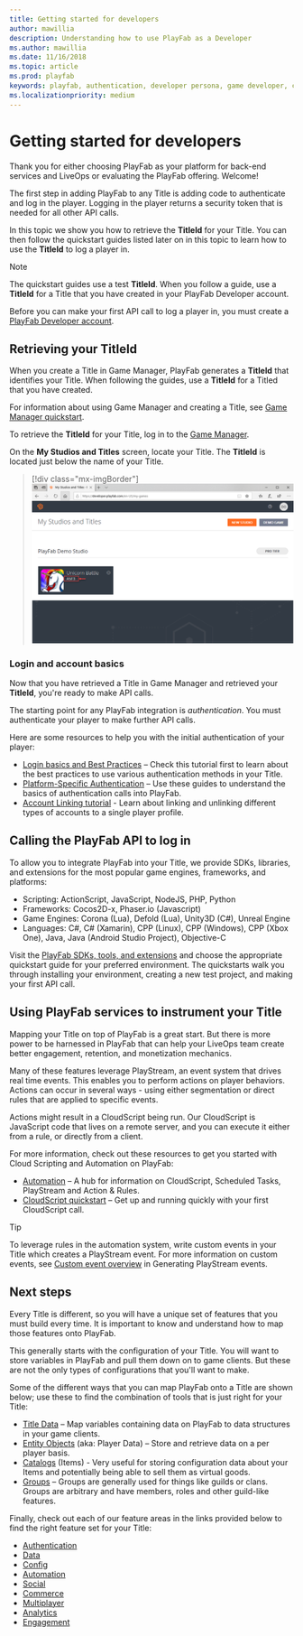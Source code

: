 ```yaml
---
title: Getting started for developers
author: mawillia
description: Understanding how to use PlayFab as a Developer
ms.author: mawillia
ms.date: 11/16/2018
ms.topic: article
ms.prod: playfab
keywords: playfab, authentication, developer persona, game developer, catalogs, entities, groups, automation, liveops, player data, cloudscript, playfab features, mobile login, social login
ms.localizationpriority: medium
---
```


# Getting started for developers

Thank you for either choosing PlayFab as your platform for back-end services and LiveOps or evaluating the PlayFab offering. Welcome!

The first step in adding PlayFab to any Title is adding code to authenticate and log in the player. Logging in the player returns a security token that is needed for all other API calls.

In this topic we show you how to retrieve the **TitleId** for your Title. You can then follow the quickstart guides listed later on in this topic to learn how to use the **TitleId** to log a player in.

> [!NOTE]
> The quickstart guides use a test **TitleId**. When you follow a guide, use a **TitleId** for a Title that you have created in your PlayFab Developer account.

Before you can make your first API call to log a player in, you must create a [PlayFab Developer account](pfab-account.md).

## Retrieving your TitleId

When you create a Title in Game Manager, PlayFab generates a **TitleId** that identifies your Title. When following the guides, use a **TitleId** for a Titled that you have created.

For information about using Game Manager and creating a Title, see [Game Manager quickstart](../features/config/gamemanager/quickstart.md).

To retrieve the **TitleId** for your Title, log in to the [Game Manager](https://developer.playfab.com/en-us/login).

On the **My Studios and Titles** screen, locate your Title. The **TitleId** is located just below the name of your Title.

> [!div class="mx-imgBorder"]
> ![Game Manager - My Studios and Titles - Title ID](images/my-titlles-titleid.png)  

### Login and account basics

Now that you have retrieved a Title in Game Manager and retrieved your **TitleId**, you're ready to make API calls.

The starting point for any PlayFab integration is *authentication*. You must authenticate your player to make further API calls.

Here are some resources to help you with the initial authentication of your player:

- [Login basics and Best Practices](../features/authentication/login/login-basics-best-practices.md) – Check this tutorial first to learn about the best practices to use various authentication methods in your Title.
- [Platform-Specific Authentication](../features/authentication/platform-specific-authentication/index.md) – Use these guides to understand the basics of authentication calls into PlayFab.
- [Account Linking tutorial](../features/authentication/login/quickstart.md) - Learn about linking and unlinking different types of accounts to a single player profile.

## Calling the PlayFab API to log in

To allow you to integrate PlayFab into your Title, we provide SDKs, libraries, and extensions for the most popular game engines, frameworks, and platforms:

- Scripting: ActionScript, JavaScript, NodeJS, PHP, Python
- Frameworks: Cocos2D-x, Phaser.io (Javascript)
- Game Engines: Corona (Lua), Defold (Lua), Unity3D (C#), Unreal Engine
- Languages: C#, C# (Xamarin), CPP (Linux), CPP (Windows), CPP (Xbox One), Java, Java (Android Studio Project), Objective-C

Visit the [PlayFab SDKs, tools, and extensions](~/index?#pivot=documentation&panel=sdks) and choose the appropriate quickstart guide for your preferred environment. The quickstarts walk you through installing your environment, creating a new test project, and making your first API call.

## Using PlayFab services to instrument your Title

Mapping your Title on top of PlayFab is a great start. But there is more power to be harnessed in PlayFab that can help your LiveOps team create better engagement, retention, and monetization mechanics.

Many of these features leverage PlayStream, an event system that drives real time events. This enables you to perform actions on player behaviors. Actions can occur in several ways - using either segmentation or direct rules that are applied to specific events.

Actions might result in a CloudScript being run. Our CloudScript is JavaScript code that lives on a remote server, and you can execute it either from a rule, or directly from a client.

For more information, check out these resources to get you started with Cloud Scripting and Automation on PlayFab:

- [Automation](../index?#pivot=documentation&panel=automation) – A hub for information on CloudScript, Scheduled Tasks, PlayStream and Action & Rules.
- [CloudScript quickstart](../features/automation/cloudscript/quickstart.md) – Get up and running quickly with your first CloudScript call.

> [!TIP]
> To leverage rules in the automation system, write custom events in your Title which creates a PlayStream event. For more information on custom events, see [Custom event overview](../features/analytics/metrics/playstream-events.md#custom-event-overview) in Generating PlayStream events.

## Next steps

Every Title is different, so you will have a unique set of features that you must build every time. It is important to know and understand how to map those features onto PlayFab.

This generally starts with the configuration of your Title. You will want to store variables in PlayFab and pull them down on to game clients. But these are not the only types of configurations that you'll want to make.

Some of the different ways that you can map PlayFab onto a Title are shown below; use these to find the combination of tools that is just right for your Title:

- [Title Data](../features/config/titledata/quickstart.md) – Map variables containing data on PlayFab to data structures in your game clients.
- [Entity Objects](../features/data/entities/quickstart.md) (aka: Player Data) – Store and retrieve data on a per player basis.
- [Catalogs](../features/commerce/items/catalogs.md) (Items) - Very useful for storing configuration data about your Items and potentially being able to sell them as virtual goods.
- [Groups](../features/social/groups/using-shared-group-data.md) – Groups are generally used for things like guilds or clans. Groups are arbitrary and have members, roles and other guild-like features.

Finally, check out each of our feature areas in the links provided below to find the right feature set for your Title:

- [Authentication](../index?#pivot=documentation&panel=authentication)
- [Data](../index?#pivot=documentation&panel=data)
- [Config](../index?#pivot=documentation&panel=config)
- [Automation](../index?#pivot=documentation&panel=automation)
- [Social](../index?#pivot=documentation&panel=social)
- [Commerce](../index?#pivot=documentation&panel=commerce)
- [Multiplayer](../index?#pivot=documentation&panel=multiplayer)
- [Analytics](../index?#pivot=documentation&panel=analytics)
- [Engagement](../index?#pivot=documentation&panel=engagement)
